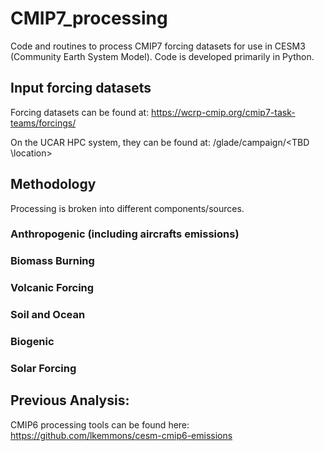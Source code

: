 # CMIP7_processing
Code and routines to process CMIP7 forcing datasets for use in CESM3 (Community Earth System Model). Code is developed primarily in Python.

## Input forcing datasets
Forcing datasets can be found at: https://wcrp-cmip.org/cmip7-task-teams/forcings/ 

On the UCAR HPC system, they can be found at:
/glade/campaign/<TBD \location>

## Methodology
Processing is broken into different components/sources.

### Anthropogenic (including aircrafts emissions)

### Biomass Burning

### Volcanic Forcing

### Soil and Ocean

### Biogenic

### Solar Forcing

## Previous Analysis:
CMIP6 processing tools can be found here: https://github.com/lkemmons/cesm-cmip6-emissions
